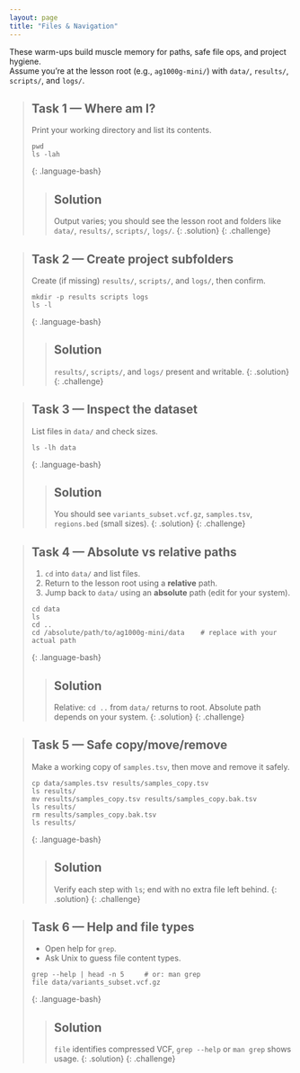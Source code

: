 ```yaml
---
layout: page
title: "Files & Navigation"
---
```


These warm-ups build muscle memory for paths, safe file ops, and project hygiene.  
Assume you’re at the lesson root (e.g., `ag1000g-mini/`) with `data/`, `results/`, `scripts/`, and `logs/`.

> ## Task 1 — Where am I?
>
> Print your working directory and list its contents.
>
> ~~~
> pwd
> ls -lah
> ~~~
> {: .language-bash}
>
> > ## Solution
> > Output varies; you should see the lesson root and folders like `data/`, `results/`, `scripts/`, `logs/`.
> {: .solution}
{: .challenge}

> ## Task 2 — Create project subfolders
>
> Create (if missing) `results/`, `scripts/`, and `logs/`, then confirm.
>
> ~~~
> mkdir -p results scripts logs
> ls -l
> ~~~
> {: .language-bash}
>
> > ## Solution
> > `results/`, `scripts/`, and `logs/` present and writable.
> {: .solution}
{: .challenge}

> ## Task 3 — Inspect the dataset
>
> List files in `data/` and check sizes.
>
> ~~~
> ls -lh data
> ~~~
> {: .language-bash}
>
> > ## Solution
> > You should see `variants_subset.vcf.gz`, `samples.tsv`, `regions.bed` (small sizes).
> {: .solution}
{: .challenge}

> ## Task 4 — Absolute vs relative paths
>
> 1. `cd` into `data/` and list files.  
> 2. Return to the lesson root using a **relative** path.  
> 3. Jump back to `data/` using an **absolute** path (edit for your system).
>
> ~~~
> cd data
> ls
> cd ..
> cd /absolute/path/to/ag1000g-mini/data    # replace with your actual path
> ~~~
> {: .language-bash}
>
> > ## Solution
> > Relative: `cd ..` from `data/` returns to root. Absolute path depends on your system.
> {: .solution}
{: .challenge}

> ## Task 5 — Safe copy/move/remove
>
> Make a working copy of `samples.tsv`, then move and remove it safely.
>
> ~~~
> cp data/samples.tsv results/samples_copy.tsv
> ls results/
> mv results/samples_copy.tsv results/samples_copy.bak.tsv
> ls results/
> rm results/samples_copy.bak.tsv
> ls results/
> ~~~
> {: .language-bash}
>
> > ## Solution
> > Verify each step with `ls`; end with no extra file left behind.
> {: .solution}
{: .challenge}

> ## Task 6 — Help and file types
>
> - Open help for `grep`.  
> - Ask Unix to guess file content types.
>
> ~~~
> grep --help | head -n 5     # or: man grep
> file data/variants_subset.vcf.gz
> ~~~
> {: .language-bash}
>
> > ## Solution
> > `file` identifies compressed VCF, `grep --help` or `man grep` shows usage.
> {: .solution}
{: .challenge}

